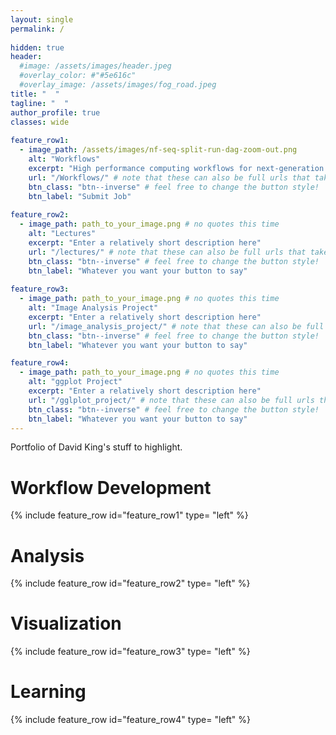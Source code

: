 ```yaml
---
layout: single
permalink: / 
     
hidden: true
header:
  #image: /assets/images/header.jpeg
  #overlay_color: #"#5e616c"
  #overlay_image: /assets/images/fog_road.jpeg
title: "  "
tagline: "  "   
author_profile: true
classes: wide
   
feature_row1:
  - image_path: /assets/images/nf-seq-split-run-dag-zoom-out.png
    alt: "Workflows"
    excerpt: "High performance computing workflows for next-generation sequence and comparative genomics resources."
    url: "/Workflows/" # note that these can also be full urls that take people to other sites
    btn_class: "btn--inverse" # feel free to change the button style!
    btn_label: "Submit Job"
    
feature_row2:
  - image_path: path_to_your_image.png # no quotes this time
    alt: "Lectures"
    excerpt: "Enter a relatively short description here"
    url: "/lectures/" # note that these can also be full urls that take people to other sites
    btn_class: "btn--inverse" # feel free to change the button style!
    btn_label: "Whatever you want your button to say"
    
feature_row3:
  - image_path: path_to_your_image.png # no quotes this time
    alt: "Image Analysis Project"
    excerpt: "Enter a relatively short description here"
    url: "/image_analysis_project/" # note that these can also be full urls that take people to other sites
    btn_class: "btn--inverse" # feel free to change the button style!
    btn_label: "Whatever you want your button to say"

feature_row4:
  - image_path: path_to_your_image.png # no quotes this time
    alt: "ggplot Project"
    excerpt: "Enter a relatively short description here"
    url: "/gglplot_project/" # note that these can also be full urls that take people to other sites
    btn_class: "btn--inverse" # feel free to change the button style!
    btn_label: "Whatever you want your button to say" 
---
```


Portfolio of David King's stuff to highlight.

# Workflow Development

{% include feature_row id="feature_row1" type= "left" %}

# Analysis

{% include feature_row id="feature_row2" type= "left" %}

# Visualization

{% include feature_row id="feature_row3" type= "left" %}

# Learning

{% include feature_row id="feature_row4" type= "left" %}
